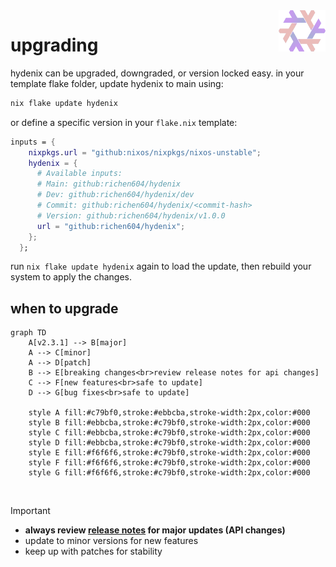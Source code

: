 <img align="right" width="75px" alt="NixOS" src="https://github.com/HyDE-Project/HyDE/blob/master/Source/assets/nixos.png?raw=true"/>

# upgrading

hydenix can be upgraded, downgraded, or version locked easy.
in your template flake folder, update hydenix to main using:

```bash
nix flake update hydenix
```

or define a specific version in your `flake.nix` template:

```nix
inputs = {
    nixpkgs.url = "github:nixos/nixpkgs/nixos-unstable";
    hydenix = {
      # Available inputs:
      # Main: github:richen604/hydenix
      # Dev: github:richen604/hydenix/dev
      # Commit: github:richen604/hydenix/<commit-hash>
      # Version: github:richen604/hydenix/v1.0.0
      url = "github:richen604/hydenix";
    };
  };
```

run `nix flake update hydenix` again to load the update, then rebuild your system to apply the changes.

## when to upgrade

```mermaid
graph TD
    A[v2.3.1] --> B[major]
    A --> C[minor]
    A --> D[patch]
    B --> E[breaking changes<br>review release notes for api changes]
    C --> F[new features<br>safe to update]
    D --> G[bug fixes<br>safe to update]

    style A fill:#c79bf0,stroke:#ebbcba,stroke-width:2px,color:#000
    style B fill:#ebbcba,stroke:#c79bf0,stroke-width:2px,color:#000
    style C fill:#ebbcba,stroke:#c79bf0,stroke-width:2px,color:#000
    style D fill:#ebbcba,stroke:#c79bf0,stroke-width:2px,color:#000
    style E fill:#f6f6f6,stroke:#c79bf0,stroke-width:2px,color:#000
    style F fill:#f6f6f6,stroke:#c79bf0,stroke-width:2px,color:#000
    style G fill:#f6f6f6,stroke:#c79bf0,stroke-width:2px,color:#000
```

<br>

> [!Important]
>
> - **always review [release notes](https://github.com/richen604/hydenix/releases) for major updates (API changes)**
> - update to minor versions for new features
> - keep up with patches for stability
